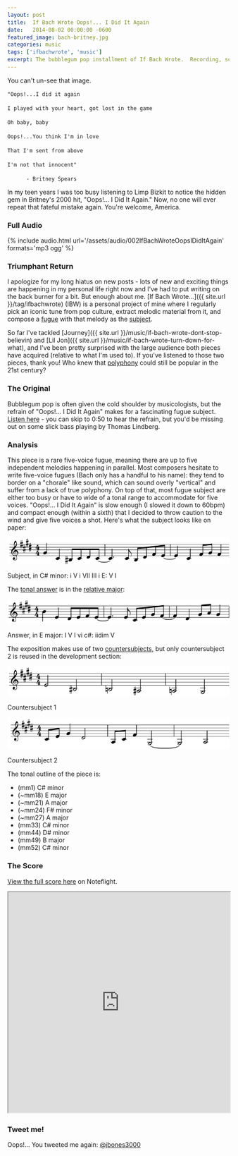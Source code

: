 ```yaml
---
layout: post
title:  If Bach Wrote Oops!... I Did It Again
date:   2014-08-02 00:00:00 -0600
featured_image: bach-britney.jpg
categories: music
tags: ['ifbachwrote', 'music']
excerpt: The bubblegum pop installment of If Bach Wrote.  Recording, score and analysis of a fugue based on the vocal melody in Britney Spears's "Oops!... I Did It Again."
---
```

You can't un-see that image.

```
"Oops!...I did it again  

I played with your heart, got lost in the game  

Oh baby, baby  

Oops!...You think I'm in love  

That I'm sent from above  

I'm not that innocent"  

      - Britney Spears  
```

In my teen years I was too busy listening to Limp Bizkit to notice the hidden gem in Britney's 2000 hit, "Oops!... I Did It Again." Now, no one will ever repeat that fateful mistake again. You're welcome, America.

### Full Audio

{% include audio.html url='/assets/audio/002IfBachWroteOopsIDidItAgain' formats='mp3 ogg' %}

### Triumphant Return

I apologize for my long hiatus on new posts - lots of new and exciting things are happening in my personal life right now and I've had to put writing on the back burner for a bit. But enough about me. [If Bach Wrote...]({{ site.url }}/tag/ifbachwrote) (IBW) is a personal project of mine where I regularly pick an iconic tune from pop culture, extract melodic material from it, and compose a [fugue](http://en.wikipedia.org/wiki/Fugue) with that melody as the [subject](http://jan.ucc.nau.edu/tas3/fugueanatomy.html).

So far I've tackled [Journey]({{ site.url }}/music/if-bach-wrote-dont-stop-believin) and [Lil Jon]({{ site.url }}/music/if-bach-wrote-turn-down-for-what), and I've been pretty surprised with the large audience both pieces have acquired (relative to what I'm used to). If you've listened to those two pieces, thank you! Who knew that [polyphony](http://en.wikipedia.org/wiki/Polyphony) could still be popular in the 21st century?

### The Original

Bubblegum pop is often given the cold shoulder by musicologists, but the refrain of "Oops!... I Did It Again" makes for a fascinating fugue subject. [Listen here](https://youtu.be/HMUDVMiITOU) - you can skip to 0:50 to hear the refrain, but you'd be missing out on some slick bass playing by Thomas Lindberg.

### Analysis

This piece is a rare five-voice fugue, meaning there are up to five independent melodies happening in parallel. Most composers hesitate to write five-voice fugues (Bach only has a handful to his name): they tend to border on a "chorale" like sound, which can sound overly "vertical" and suffer from a lack of true polyphony. On top of that, most fugue subject are either too busy or have to wide of a tonal range to accommodate for five voices. "Oops!... I Did It Again" is slow enough (I slowed it down to 60bpm) and compact enough (within a sixth) that I decided to throw caution to the wind and give five voices a shot. Here's what the subject looks like on paper:

![IBW Oops I Did It Again Subject](/assets/legacy/bach-oops-subject.png)

Subject, in C# minor: i V i VII III i E: V I

The [tonal answer](http://en.wikipedia.org/wiki/Fugue#The_exposition) is in the [relative major](http://en.wikipedia.org/wiki/Relative_key):

![IBW Oops I Did It Again Answer](/assets/legacy/bach-oops-answer.png)

Answer, in E major: I V I vi c#: iidim V

The exposition makes use of two [countersubjects](http://en.wikipedia.org/wiki/Fugue#The_exposition), but only countersubject 2 is reused in the development section:

![IBW Oops I Did It Again Countersubject 1](/assets/legacy/bach-oops-cs1.png)

Countersubject 1

![bach-oops-IBW Oops I Did It Again Countersubject 2](/assets/legacy/bach-oops-cs2.png)

Countersubject 2

The tonal outline of the piece is:

*   (mm1) C# minor
*   (~mm18) E major
*   (~mm21) A major
*   (~mm24) F# minor
*   (~mm27) A major
*   (mm33) C# minor
*   (mm44) D# minor
*   (mm49) B major
*   (mm52) C# minor

### The Score

[View the full score here](https://www.noteflight.com/scores/view/9cf8626d7922a021768e972251f9d4edc61a6975) on Noteflight.

<iframe src="https://www.noteflight.com/embed/9cf8626d7922a021768e972251f9d4edc61a6975?scale=1" style="height:500px; width:100%"></iframe>

### Tweet me!

Oops!... You tweeted me again: [@jbones3000](https://twitter.com/jbones3000)
